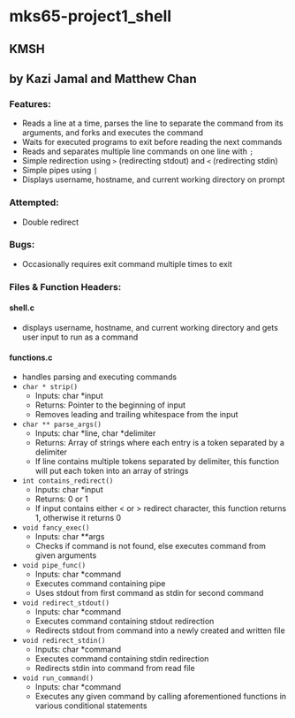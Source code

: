 # mks65-project1_shell

## KMSH

## by Kazi Jamal and Matthew Chan

### Features:

- Reads a line at a time, parses the line to separate the command from its arguments, and forks and executes the command
- Waits for executed programs to exit before reading the next commands
- Reads and separates multiple line commands on one line with `;`
- Simple redirection using `>` (redirecting stdout) and `<` (redirecting stdin)
- Simple pipes using `|`
- Displays username, hostname, and current working directory on prompt

### Attempted:

- Double redirect

### Bugs:

- Occasionally requires exit command multiple times to exit

### Files & Function Headers:

#### shell.c

- displays username, hostname, and current working directory and gets user input to run as a command

#### functions.c

- handles parsing and executing commands
- `char * strip()`
  - Inputs: char \*input
  - Returns: Pointer to the beginning of input
  - Removes leading and trailing whitespace from the input
- `char ** parse_args()`
  - Inputs: char \*line, char \*delimiter
  - Returns: Array of strings where each entry is a token separated by a delimiter
  - If line contains multiple tokens separated by delimiter, this function will put each token into an array of strings
- `int contains_redirect()`
  - Inputs: char \*input
  - Returns: 0 or 1
  - If input contains either < or > redirect character, this function returns 1, otherwise it returns 0
- `void fancy_exec()`
  - Inputs: char \*\*args
  - Checks if command is not found, else executes command from given arguments
- `void pipe_func()`
  - Inputs: char \*command
  - Executes command containing pipe
  - Uses stdout from first command as stdin for second command
- `void redirect_stdout()`
  - Inputs: char \*command
  - Executes command containing stdout redirection
  - Redirects stdout from command into a newly created and written file
- `void redirect_stdin()`
  - Inputs: char \*command
  - Executes command containing stdin redirection
  - Redirects stdin into command from read file
- `void run_command()`
  - Inputs: char \*command
  - Executes any given command by calling aforementioned functions in various conditional statements
